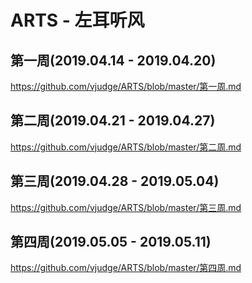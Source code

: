 # ARTS - 左耳听风

## 第一周(2019.04.14 - 2019.04.20)
https://github.com/vjudge/ARTS/blob/master/第一周.md

## 第二周(2019.04.21 - 2019.04.27)
https://github.com/vjudge/ARTS/blob/master/第二周.md

## 第三周(2019.04.28 - 2019.05.04)
https://github.com/vjudge/ARTS/blob/master/第三周.md

## 第四周(2019.05.05 - 2019.05.11)
https://github.com/vjudge/ARTS/blob/master/第四周.md
